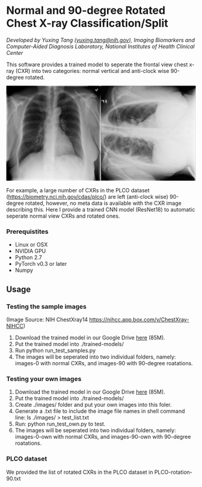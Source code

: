 # Normal and 90-degree Rotated Chest X-ray Classification/Split

*Developed by Yuxing Tang (yuxing.tang@nih.gov), Imaging Biomarkers and Computer-Aided Diagnosis Laboratory,
National Institutes of Health Clinical Center*

This software provides a trained model to seperate the frontal view chest x-ray (CXR) into two categories: 
normal vertical and anti-clock wise 90-degree rotated. 

<img src="example_0.jpg" width="900px"/>

For example, a large number of CXRs in the PLCO dataset (https://biometry.nci.nih.gov/cdas/plco/) are left (anti-clock wise) 90-degree rotated, however, 
no meta data is available with the CXR image describing this. Here I provide a trained CNN model (ResNet18) to automatic seperate normal view CXRs and 
rotated ones.

### Prerequistites
- Linux or OSX
- NVIDIA GPU
- Python 2.7
- PyTorch v0.3 or later
- Numpy

## Usage
### Testing the sample images
(Image Source: NIH ChestXray14 https://nihcc.app.box.com/v/ChestXray-NIHCC)
1. Download the trained model in our Google Drive [here](https://drive.google.com/file/d/1FmUcTV8WRM24ZOLHbS9KX77ARNW-p4wr/view?usp=sharing) (85M).
2. Put the trained model into ./trained-models/
3. Run python run_test_samples.py
4. The images will be seperated into two individual folders, namely: images-0 with normal CXRs, and images-90 with 90-degree roatations.

### Testing your own images
1. Download the trained model in our Google Drive [here](https://drive.google.com/file/d/1FmUcTV8WRM24ZOLHbS9KX77ARNW-p4wr/view?usp=sharing) (85M).
2. Put the trained model into ./trained-models/
3. Create ./images/ folder and put your own images into this foler.
4. Generate a .txt file to include the image file names in shell command line: ls ./images/ > test_list.txt
5. Run: python run_test_own.py to test.
6. The images will be seperated into two individual folders, namely: images-0-own with normal CXRs, and images-90-own with 90-degree roatations.

### PLCO dataset
We provided the list of rotated CXRs in the PLCO dataset in PLCO-rotation-90.txt

